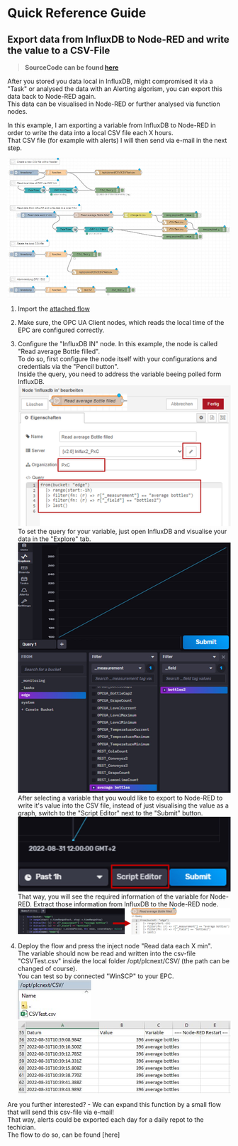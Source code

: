 # Quick Reference Guide<br>

## Export data from InfluxDB to Node-RED and write the value to a CSV-File

> **SourceCode can be found [here](../Node-RED/Influx_to_CSV.json)**

After you stored you data local in InfluxDB, might compromised it via a "Task" or analysed the data with an Alerting algorism, you can export this data back to Node-RED again. <br>
This data can be visualised in Node-RED or further analysed via function nodes. <br>

In this example, I am exporting a variable from InfluxDB to Node-RED in order to write the data into a local CSV file each X hours. <br>
That CSV file (for example with alerts) I will then send via e-mail in the next step. <br>

![Node-RED_to_CSV](../../images/Node-RED_to_CSV.JPG) <br>

1. Import the [attached flow](../Node-RED/Influx_to_CSV.json) <br>
2. Make sure, the OPC UA Client nodes, which reads the local time of the EPC are configured correctly.
3. Configure the "InfluxDB IN" node. In this example, the node is called "Read average Bottle filled". <br>
To do so, first configure the node itself with your configurations and credentials via the "Pencil button". <br>
Inside the query, you need to address the variable beeing polled form InfluxDB. <br>
![Node-RED_to_CSV2](../../images/Node-RED_to_CSV2.jpg) <br>
To set the query for your variable, just open InfluxDB and visualise your data in the "Explore" tab. <br>
![Node-RED_to_CSV3](../../images/Node-RED_to_CSV3.jpg) <br>
After selecting a variable that you would like to export to Node-RED to write it's value into the CSV file, instead of just visualising the value as a graph, switch to the "Script Editor" next to the "Submit" button. <br>
![Node-RED_to_CSV4](../../images/Node-RED_to_CSV4.jpg) <br>
That way, you will see the required information of the variable for Node-RED. Extract those information from InfluxDB to the Node-RED node. <br>
![Node-RED_to_CSV5](../../images/Node-RED_to_CSV5.jpg) <br>

4. Deploy the flow and press the inject node "Read data each X min". <br>
The variable should now be read and written into the csv-file "CSVTest.csv" inside the local folder /opt/plcnext/CSV/ (the path can be changed of course). <br>
You can test so by connected "WinSCP" to your EPC. <br>
![Node-RED_to_CSV6](../../images/Node-RED_to_CSV6.jpg) <br>
![Node-RED_to_CSV7](../../images/Node-RED_to_CSV7.jpg) <br>

Are you further interested? - We can expand this function by a small flow that will send this csv-file via e-mail! <br>
That way, alerts could be exported each day for a daily repot to the techician. <BR>
The flow to do so, can be found [here]